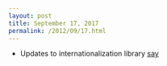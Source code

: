 ```yaml
---
layout: post
title: September 17, 2017
permalink: /2012/09/17.html
---
```


* Updates to internationalization library [say](https://github.com/Olivine-Labs/say)
